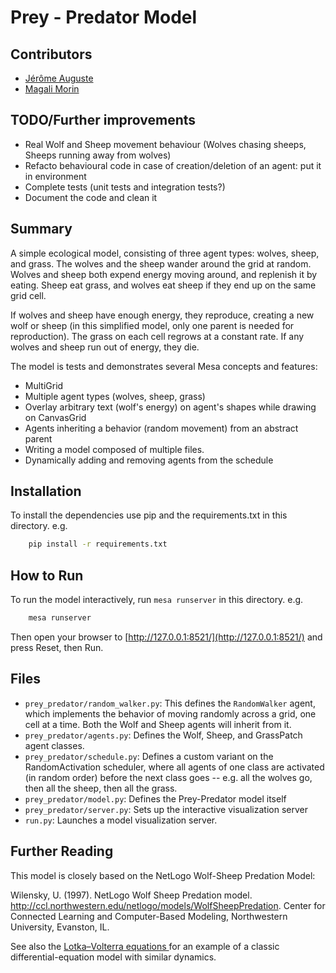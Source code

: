 # Prey - Predator Model

## Contributors

- [Jérôme Auguste](https://github.com/jerome-auguste)
- [Magali Morin](https://github.com/magalimorin18)

## TODO/Further improvements

- Real Wolf and Sheep movement behaviour (Wolves chasing sheeps, Sheeps running away from wolves)
- Refacto behavioural code in case of creation/deletion of an agent: put it in environment
- Complete tests (unit tests and integration tests?)
- Document the code and clean it

## Summary

A simple ecological model, consisting of three agent types: wolves, sheep, and grass. The wolves and the sheep wander around the grid at random. Wolves and sheep both expend energy moving around, and replenish it by eating. Sheep eat grass, and wolves eat sheep if they end up on the same grid cell.

If wolves and sheep have enough energy, they reproduce, creating a new wolf or sheep (in this simplified model, only one parent is needed for reproduction). The grass on each cell regrows at a constant rate. If any wolves and sheep run out of energy, they die.

The model is tests and demonstrates several Mesa concepts and features:

 - MultiGrid
 - Multiple agent types (wolves, sheep, grass)
 - Overlay arbitrary text (wolf's energy) on agent's shapes while drawing on CanvasGrid
 - Agents inheriting a behavior (random movement) from an abstract parent
 - Writing a model composed of multiple files.
 - Dynamically adding and removing agents from the schedule

## Installation

To install the dependencies use pip and the requirements.txt in this directory. e.g.

```bash
    pip install -r requirements.txt
```

## How to Run

To run the model interactively, run ``mesa runserver`` in this directory. e.g.

```bash
    mesa runserver
```

Then open your browser to [http://127.0.0.1:8521/](http://127.0.0.1:8521/) and press Reset, then Run.

## Files

- ``prey_predator/random_walker.py``: This defines the ``RandomWalker`` agent, which implements the behavior of moving randomly across a grid, one cell at a time. Both the Wolf and Sheep agents will inherit from it.
- ``prey_predator/agents.py``: Defines the Wolf, Sheep, and GrassPatch agent classes.
- ``prey_predator/schedule.py``: Defines a custom variant on the RandomActivation scheduler, where all agents of one class are activated (in random order) before the next class goes -- e.g. all the wolves go, then all the sheep, then all the grass.
- ``prey_predator/model.py``: Defines the Prey-Predator model itself
- ``prey_predator/server.py``: Sets up the interactive visualization server
- ``run.py``: Launches a model visualization server.

## Further Reading

This model is closely based on the NetLogo Wolf-Sheep Predation Model:

Wilensky, U. (1997). NetLogo Wolf Sheep Predation model. http://ccl.northwestern.edu/netlogo/models/WolfSheepPredation. Center for Connected Learning and Computer-Based Modeling, Northwestern University, Evanston, IL.

See also the [Lotka–Volterra equations
](https://en.wikipedia.org/wiki/Lotka%E2%80%93Volterra_equations) for an example of a classic differential-equation model with similar dynamics.
